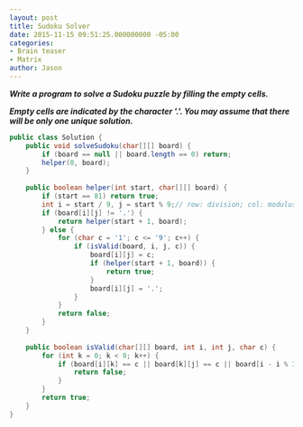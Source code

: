 ```yaml
---
layout: post
title: Sudoku Solver
date: 2015-11-15 09:51:25.000000000 -05:00
categories:
- Brain teaser
- Matrix
author: Jason
---
```

<p><strong><em>Write a program to solve a Sudoku puzzle by filling the empty cells.<br />

Empty cells are indicated by the character '.'. You may assume that there will be only one unique solution.</em></strong></p>
``` java
public class Solution {
    public void solveSudoku(char[][] board) {
        if (board == null || board.length == 0) return;
        helper(0, board);
    }
    
    public boolean helper(int start, char[][] board) {
        if (start == 81) return true;
        int i = start / 9, j = start % 9;// row: division; col: modulus
        if (board[i][j] != '.') {
            return helper(start + 1, board);
        } else {
            for (char c = '1'; c <= '9'; c++) {
                if (isValid(board, i, j, c)) {
                    board[i][j] = c;
                    if (helper(start + 1, board)) {
                        return true;
                    }
                    board[i][j] = '.';
                }
            }
            return false;
        }
    }
    
    public boolean isValid(char[][] board, int i, int j, char c) {
        for (int k = 0; k < 9; k++) {
            if (board[i][k] == c || board[k][j] == c || board[i - i % 3 + k / 3][j - j % 3 + k % 3] == c) {
                return false;
            }
        }
        return true;
    }
}
```
